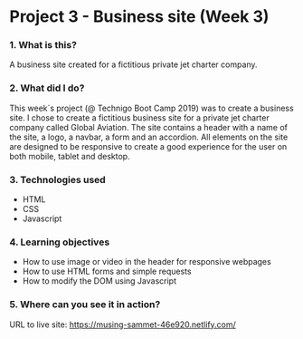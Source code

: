 # Project 3 - Business site (Week 3)

### 1. What is this?

A business site created for a fictitious private jet charter company.

### 2. What did I do?

This week´s project (@ Technigo Boot Camp 2019) was to create a business site. I chose to create a fictitious business site for a private jet charter company called Global Aviation. The site contains a header with a name of the site, a logo, a navbar, a form and an accordion. All elements on the site are designed to be responsive to create a good experience for the user on both mobile, tablet and desktop.

### 3. Technologies used

- HTML
- CSS
- Javascript

### 4. Learning objectives

- How to use image or video in the header for responsive webpages
- How to use HTML forms and simple requests
- How to modify the DOM using Javascript

### 5. Where can you see it in action?

URL to live site: https://musing-sammet-46e920.netlify.com/